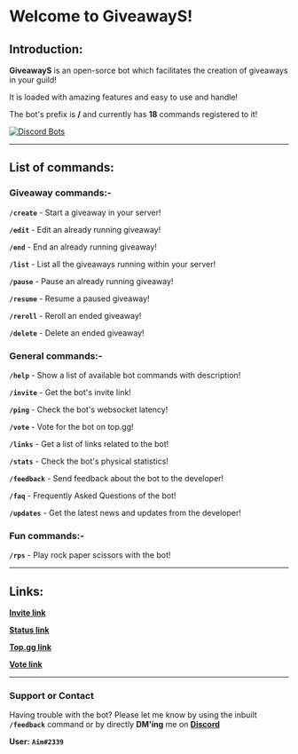 # Welcome to GiveawayS!

## Introduction:
**GiveawayS** is an open-sorce bot which facilitates the creation of giveaways in your guild!

It is loaded with amazing features and easy to use and handle!

The bot's prefix is **/** and currently has **18** commands registered to it!

[![Discord Bots](https://top.gg/api/widget/900628889452314674.svg)](https://top.gg/bot/900628889452314674)

---

## List of commands:

### Giveaway commands:-

**`/create`** - Start a giveaway in your server!

**`/edit`** - Edit an already running giveaway!

**`/end`** - End an already running giveaway!

**`/list`** - List all the giveaways running within your server!

**`/pause`** - Pause an already running giveaway!

**`/resume`** - Resume a paused giveaway!

**`/reroll`** - Reroll an ended giveaway!

**`/delete`** - Delete an ended giveaway!

### General commands:-

**`/help`** - Show a list of available bot commands with description!

**`/invite`** - Get the bot's invite link!

**`/ping`** - Check the bot's websocket latency!

**`/vote`** - Vote for the bot on top.gg!

**`/links`** - Get a list of links related to the bot!

**`/stats`** - Check the bot's physical statistics!

**`/feedback`** - Send feedback about the bot to the developer!

**`/faq`** - Frequently Asked Questions of the bot!

**`/updates`** - Get the latest news and updates from the developer!

### Fun commands:-

**`/rps`** - Play rock paper scissors with the bot!

---

## Links:

**[Invite link](https://discord.com/api/oauth2/authorize?client_id=900628889452314674&permissions=8&scope=applications.commands%20bot)**

**[Status link](https://stats.uptimerobot.com/8gMWRsXP3N/)**

**[Top.gg link](https://top.gg/bot/900628889452314674)**

**[Vote link](https://top.gg/bot/900628889452314674/vote)**

---

### Support or Contact

Having trouble with the bot? Please let me know by using the inbuilt **`/feedback`** command or by directly **DM'ing** me on **[Discord](https://discord.com/app)**

**User:** **`Aim#2339`**
